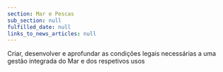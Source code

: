 ```yaml
---
section: Mar e Pescas
sub_section: null
fulfilled_date: null
links_to_news_articles: null
---
```


Criar, desenvolver e aprofundar as condições legais necessárias a uma gestão integrada do Mar e dos respetivos usos